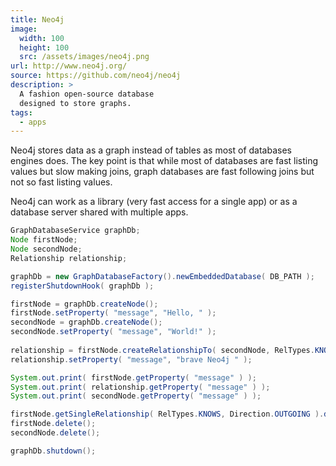 ```yaml
---
title: Neo4j
image: 
  width: 100
  height: 100
  src: /assets/images/neo4j.png
url: http://www.neo4j.org/
source: https://github.com/neo4j/neo4j
description: >
  A fashion open-source database 
  designed to store graphs.
tags:
  - apps  
---
```

Neo4j stores data as a graph
instead of tables as most of databases engines does.
The key point is that while most of 
databases are fast listing values but slow making joins,
graph databases are fast following joins but not so fast
listing values.

Neo4j can work as a library 
(very fast access for a single app)
or as a database server shared with multiple apps.


```java
GraphDatabaseService graphDb;
Node firstNode;
Node secondNode;
Relationship relationship;

graphDb = new GraphDatabaseFactory().newEmbeddedDatabase( DB_PATH );
registerShutdownHook( graphDb );

firstNode = graphDb.createNode();
firstNode.setProperty( "message", "Hello, " );
secondNode = graphDb.createNode();
secondNode.setProperty( "message", "World!" );
 
relationship = firstNode.createRelationshipTo( secondNode, RelTypes.KNOWS );
relationship.setProperty( "message", "brave Neo4j " );

System.out.print( firstNode.getProperty( "message" ) );
System.out.print( relationship.getProperty( "message" ) );
System.out.print( secondNode.getProperty( "message" ) );

firstNode.getSingleRelationship( RelTypes.KNOWS, Direction.OUTGOING ).delete();
firstNode.delete();
secondNode.delete();

graphDb.shutdown();
```
